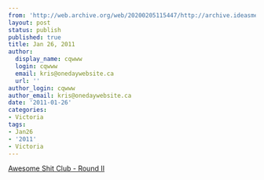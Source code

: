 ```yaml
---
from: 'http://web.archive.org/web/20200205115447/http://archive.ideasmeetings.org/wiki/Jan26,2011'
layout: post
status: publish
published: true
title: Jan 26, 2011
author:
  display_name: cqwww
  login: cqwww
  email: kris@onedaywebsite.ca
  url: ''
author_login: cqwww
author_email: kris@onedaywebsite.ca
date: '2011-01-26'
categories:
- Victoria
tags:
- Jan26
- '2011'
- Victoria
---
```


[Awesome Shit Club - Round II](http://www.awesomeshitclub.com/next-event-january-26th-2011/)
